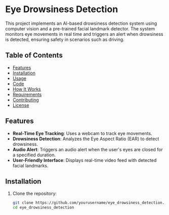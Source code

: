 # Eye Drowsiness Detection

This project implements an AI-based drowsiness detection system using computer vision and a pre-trained facial landmark detector. The system monitors eye movements in real time and triggers an alert when drowsiness is detected, ensuring safety in scenarios such as driving.

## Table of Contents

- [Features](#features)
- [Installation](#installation)
- [Usage](#usage)
- [Code](#code)
- [How It Works](#how-it-works)
- [Requirements](#requirements)
- [Contributing](#contributing)
- [License](#license)

## Features

- **Real-Time Eye Tracking**: Uses a webcam to track eye movements.
- **Drowsiness Detection**: Analyzes the Eye Aspect Ratio (EAR) to detect drowsiness.
- **Audio Alert**: Triggers an audio alert when the user's eyes are closed for a specified duration.
- **User-Friendly Interface**: Displays real-time video feed with detected facial landmarks.

## Installation

1. Clone the repository:
   ```bash
   git clone https://github.com/yourusername/eye_drowsiness_detection.git
   cd eye_drowsiness_detection

